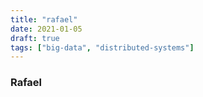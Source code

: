```yaml
---
title: "rafael"
date: 2021-01-05
draft: true
tags: ["big-data", "distributed-systems"]
---
```


### Rafael

